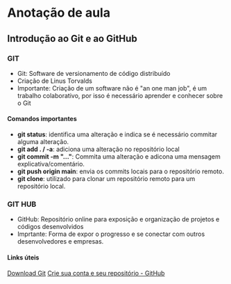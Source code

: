 # Anotação de aula
## Introdução ao Git e ao GitHub

### GIT
 - Git: Software de versionamento de código distribuído
 - Criação de Linus Torvalds
 - Importante: Criação de um software não é "an one man job", é um trabalho colaborativo, 
por isso é necessário aprender e conhecer sobre o Git

#### Comandos importantes
- **git status**: identifica uma alteração e indica se é necessário commitar alguma alteração. 
- **git add . / -a**: adiciona uma alteração no repositório local
- **git commit -m "..."**: Commita uma alteração e adicona uma mensagem explicativa/comentário. 
- **git push origin main**: envia os commits locais para o repositório remoto. 
- **git clone**: utilizado para clonar um repositório remoto para um repositório local. 

### GIT HUB
- GitHub: Repositório online para exposição e organização de projetos e códigos desenvolvidos
- Imprtante: Forma de expor o progresso e se conectar com outros desenvolvedores e empresas. 

#### Links úteis
[Download Git](https://git-scm.com/downloads)
[Crie sua conta e seu repositório - GitHub](https://github.com/)
